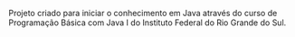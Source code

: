 Projeto criado para iniciar o conhecimento em Java através do curso de Programação Básica com Java I do Instituto Federal do Rio Grande do Sul.

